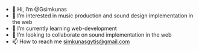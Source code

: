 - 👋 Hi, I’m @Gsimkunas
- 👀 I’m interested in music production and sound design implementation in the web
- 🌱 I’m currently learning web-development
- 💞️ I’m looking to collaborate on sound implementation in the web
- 📫 How to reach me simkunasgytis@gmail.com  

<!---
Gsimkunas/Gsimkunas is a ✨ special ✨ repository because its `README.md` (this file) appears on your GitHub profile.
You can click the Preview link to take a look at your changes.
--->

